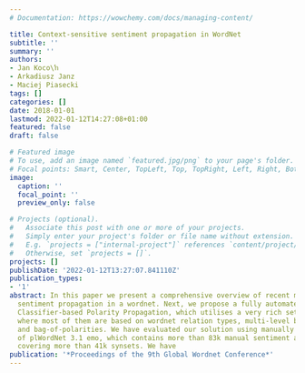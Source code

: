 ```yaml
---
# Documentation: https://wowchemy.com/docs/managing-content/

title: Context-sensitive sentiment propagation in WordNet
subtitle: ''
summary: ''
authors:
- Jan Koco\ŉ
- Arkadiusz Janz
- Maciej Piasecki
tags: []
categories: []
date: 2018-01-01
lastmod: 2022-01-12T14:27:08+01:00
featured: false
draft: false

# Featured image
# To use, add an image named `featured.jpg/png` to your page's folder.
# Focal points: Smart, Center, TopLeft, Top, TopRight, Left, Right, BottomLeft, Bottom, BottomRight.
image:
  caption: ''
  focal_point: ''
  preview_only: false

# Projects (optional).
#   Associate this post with one or more of your projects.
#   Simply enter your project's folder or file name without extension.
#   E.g. `projects = ["internal-project"]` references `content/project/deep-learning/index.md`.
#   Otherwise, set `projects = []`.
projects: []
publishDate: '2022-01-12T13:27:07.841110Z'
publication_types:
- '1'
abstract: In this paper we present a comprehensive overview of recent methods of the
  sentiment propagation in a wordnet. Next, we propose a fully automated method called
  Classifier-based Polarity Propagation, which utilises a very rich set of features,
  where most of them are based on wordnet relation types, multi-level bag-of-synsets
  and bag-of-polarities. We have evaluated our solution using manually annotated part
  of plWordNet 3.1 emo, which contains more than 83k manual sentiment annotations,
  covering more than 41k synsets. We have
publication: '*Proceedings of the 9th Global Wordnet Conference*'
---
```

